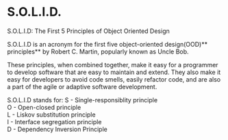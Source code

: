 # S.O.L.I.D.
S.O.L.I.D: The First 5 Principles of Object Oriented Design

S.O.L.I.D is an acronym for the first five object-oriented design(OOD)** principles** by Robert C. Martin, popularly known as Uncle Bob.

These principles, when combined together, make it easy for a programmer to develop software that are easy to maintain and extend.
They also make it easy for developers to avoid code smells, easily refactor code, and are also a part of the agile or adaptive software development.

S.O.L.I.D stands for:
S - Single-responsiblity principle <br />
O - Open-closed principle <br />
L - Liskov substitution principle <br />
I - Interface segregation principle <br />
D - Dependency Inversion Principle <br />
